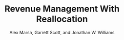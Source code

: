 ---
permalink: /papers/revenue-management-with-realloaction/
pdf: "files/research/papers/RevenueManagementWithReallocation.pdf"
title: "Revenue Management With Reallocation"
description: 'Download "Revenue Management With Reallocation" by Alex Marsh, Garrett Scott, and Jonathan W. Williams'
author: "Alex Marsh, Garrett Scott, and Jonathan W. Williams"
image: "files/images/ChangeInCSByChangeInProfits.png"
---